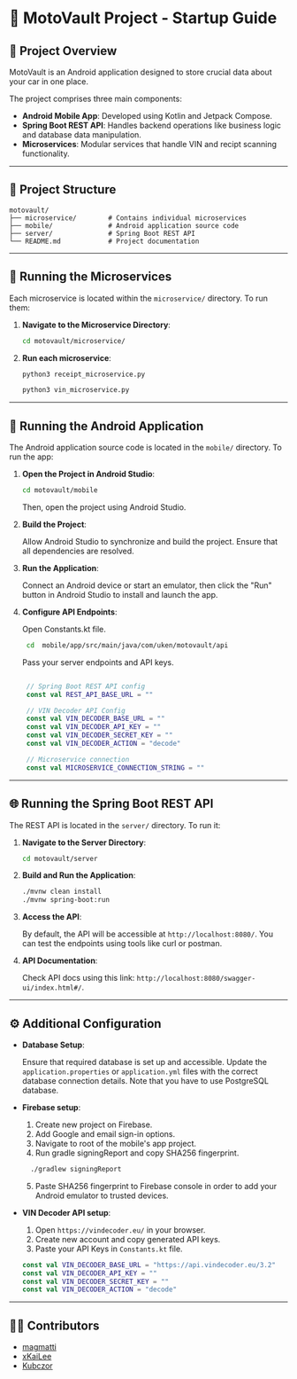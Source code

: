 
# 🚗 MotoVault Project - Startup Guide

## 🧭 Project Overview

MotoVault is an Android application designed to store crucial data about your car in one place.

The project comprises three main components:

- **Android Mobile App**: Developed using Kotlin and Jetpack Compose.
- **Spring Boot REST API**: Handles backend operations like business logic and database data manipulation.
- **Microservices**: Modular services that handle VIN and recipt scanning functionality.

---

## 📁 Project Structure

```
motovault/
├── microservice/        # Contains individual microservices
├── mobile/              # Android application source code
├── server/              # Spring Boot REST API
└── README.md            # Project documentation
```

---

## 🚀 Running the Microservices

Each microservice is located within the `microservice/` directory. To run them:

1. **Navigate to the Microservice Directory**:

   ```bash
   cd motovault/microservice/
   ```

2. **Run each microservice**:

   ```bash
   python3 receipt_microservice.py

   python3 vin_microservice.py
   ```

---

## 📱 Running the Android Application

The Android application source code is located in the `mobile/` directory. To run the app:

1. **Open the Project in Android Studio**:

   ```bash
   cd motovault/mobile
   ```

   Then, open the project using Android Studio.

2. **Build the Project**:

   Allow Android Studio to synchronize and build the project. Ensure that all dependencies are resolved.

3. **Run the Application**:

   Connect an Android device or start an emulator, then click the "Run" button in Android Studio to install and launch the app.

4. **Configure API Endpoints**:

   Open Constants.kt file.

   ```bash
    cd  mobile/app/src/main/java/com/uken/motovault/api

   ```

   Pass your server endpoints and API keys.

   ```kotlin

    // Spring Boot REST API config
    const val REST_API_BASE_URL = ""

    // VIN Decoder API Config
    const val VIN_DECODER_BASE_URL = ""
    const val VIN_DECODER_API_KEY = ""
    const val VIN_DECODER_SECRET_KEY = ""
    const val VIN_DECODER_ACTION = "decode"

    // Microservice connection
    const val MICROSERVICE_CONNECTION_STRING = ""

   ```

---

## 🌐 Running the Spring Boot REST API

The REST API is located in the `server/` directory. To run it:

1. **Navigate to the Server Directory**:

   ```bash
   cd motovault/server
   ```

2. **Build and Run the Application**:

   ```bash
   ./mvnw clean install
   ./mvnw spring-boot:run
   ```

3. **Access the API**:

   By default, the API will be accessible at `http://localhost:8080/`. You can test the endpoints using tools like curl or postman.

4. **API Documentation**:

   Check API docs using this link: 
    `http://localhost:8080/swagger-ui/index.html#/`.

---

## ⚙️ Additional Configuration

- **Database Setup**:

  Ensure that required database is set up and accessible. Update the `application.properties` or `application.yml` files with the correct database connection details. Note that you have to use PostgreSQL database.

- **Firebase setup**:

  1. Create new project on Firebase. 
  2. Add Google and email sign-in options.
  3. Navigate to root of the mobile's app project.
  4. Run gradle signingReport and copy SHA256 fingerprint.

  ```bash
    ./gradlew signingReport
  ``` 
  5. Paste SHA256 fingerprint to Firebase console in order to add your Android emulator to trusted devices.

- **VIN Decoder API setup**:
    1. Open `https://vindecoder.eu/` in your browser.
    2. Create new account and copy generated API keys.
    3. Paste your API Keys in `Constants.kt` file.

    ```kotlin
    const val VIN_DECODER_BASE_URL = "https://api.vindecoder.eu/3.2"
    const val VIN_DECODER_API_KEY = ""
    const val VIN_DECODER_SECRET_KEY = ""
    const val VIN_DECODER_ACTION = "decode"
    ```

---

##  👨‍💻 Contributors

* [magmatti](https://github.com/magmatti)
* [xKaiLee](https://github.com/xKaiLee)
* [Kubczor](https://github.com/Kubczor)
